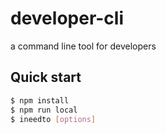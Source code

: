 # developer-cli
a command line tool for developers

## Quick start

```bash
$ npm install
$ npm run local
$ ineedto [options]
```

